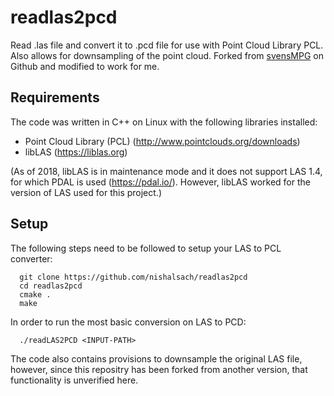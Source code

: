# readlas2pcd
Read .las file and convert it to .pcd file for use with Point Cloud Library PCL. Also allows for downsampling of the point cloud. Forked from [svensMPG](https://github.com/svensMPG/readlas2pcd) on Github and modified to work for me.

## Requirements

The code was written in C++ on Linux with the following libraries installed:

+ Point Cloud Library (PCL) (http://www.pointclouds.org/downloads) 
+ libLAS (https://liblas.org) 

(As of 2018, libLAS is in maintenance mode and it does not support LAS 1.4, for which PDAL is used (https://pdal.io/). However, libLAS worked for the version of LAS used for this project.)

## Setup

The following steps need to be followed to setup your LAS to PCL converter:


      git clone https://github.com/nishalsach/readlas2pcd
      cd readlas2pcd
      cmake .
      make


In order to run the most basic conversion on LAS to PCD:


      ./readLAS2PCD <INPUT-PATH>

  
 The code also contains provisions to downsample the original LAS file, however, since this repositry has been forked from another version, that functionality is unverified here. 
  

